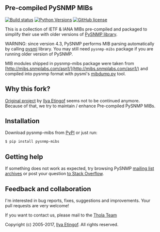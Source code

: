 
Pre-compiled PySNMP MIBs
------------------------
[![Build status](https://travis-ci.org/etingof/pysnmp-mibs.svg?branch=master)](https://secure.travis-ci.org/etingof/pysnmp-mibs)
[![Python Versions](https://img.shields.io/pypi/pyversions/pysnmp-mibs.svg)](https://pypi.python.org/pypi/pysnmp-mibs/)
[![GitHub license](https://img.shields.io/badge/license-BSD-blue.svg)](https://raw.githubusercontent.com/etingof/pysnmp-mibs/master/LICENSE.txt)

This is a collection of IETF & IANA MIBs pre-compiled and packaged to
simplify their use with older versions of [PySNMP library](http://pysnmp.sf.net).

WARNING: since version 4.3, PySNMP performs MIB parsing automatically by calling
[pysmi](http://pysmi.sf.net) library. You may still need `pysnmp-mibs` package if
you are running older version of PySNMP.

MIB modules shipped in pysnmp-mibs package were taken from
[http://mibs.snmplabs.com/asn1/](http://mibs.snmplabs.com/asn1/) and compiled
into pysnmp format with pysmi's
[mibdump.py](https://github.com/etingof/pysmi/blob/master/scripts/mibdump.py)
tool.

Why this fork?
--------------
[Original project](https://github.com/etingof/pysnmp-mibs) by [Ilya Etingof](https://github.com/etingof) seems not to be continued anymore.
Because of that, we try to maintain / enhance Pre-compiled PySNMP MIBs.

Installation
------------

Download pysnmp-mibs from [PyPI](https://pypi.python.org/pypi/pysnmp-mibs) or just run:

```bash
$ pip install pysnmp-mibs
```

Getting help
------------

If something does not work as expected, try browsing PySNMP
[mailing list archives](http://sourceforge.net/mail/?group_id=14735) or post
your question [to Stack Overflow](http://stackoverflow.com/questions/ask).

Feedback and collaboration
--------------------------

I'm interested in bug reports, fixes, suggestions and improvements. Your
pull requests are very welcome!

If you want to contact us, please mail to the [Thola Team](mailto:snmplabs@thola.io)

Copyright (c) 2005-2017, [Ilya Etingof](mailto:etingof@gmail.com). All rights reserved.

